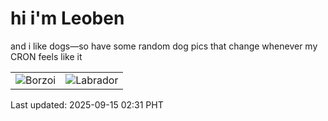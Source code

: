 # hi i'm Leoben

and i like dogs—so have some random dog pics that change whenever my CRON feels like it

|  |  |
|--------|----------|
| ![Borzoi](https://random-dog-vercel.vercel.app/api/random-borzoi?v=1757874683) | ![Labrador](https://random-dog-vercel.vercel.app/api/random-labrador?v=1757874683) |

Last updated: 2025-09-15 02:31 PHT
